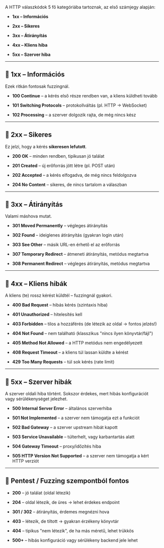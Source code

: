 
A HTTP válaszkódok 5 fő kategóriába tartoznak, az első számjegy alapján:

- **1xx – Információs**
    
- **2xx – Sikeres**
    
- **3xx – Átirányítás**
    
- **4xx – Kliens hiba**
    
- **5xx – Szerver hiba**
    

---

## 🔹 1xx – Információs

Ezek ritkán fontosak fuzzingnál.

- **100 Continue** – a kérés első része rendben van, a kliens küldheti tovább
    
- **101 Switching Protocols** – protokollváltás (pl. HTTP → WebSocket)
    
- **102 Processing** – a szerver dolgozik rajta, de még nincs kész
    

---

## 🔹 2xx – Sikeres

Ez jelzi, hogy a kérés **sikeresen lefutott**.

- **200 OK** – minden rendben, tipikusan jó találat
    
- **201 Created** – új erőforrás jött létre (pl. POST után)
    
- **202 Accepted** – a kérés elfogadva, de még nincs feldolgozva
    
- **204 No Content** – sikeres, de nincs tartalom a válaszban
    

---

## 🔹 3xx – Átirányítás

Valami máshova mutat.

- **301 Moved Permanently** – végleges átirányítás
    
- **302 Found** – ideiglenes átirányítás (gyakran login után)
    
- **303 See Other** – másik URL-en érhető el az erőforrás
    
- **307 Temporary Redirect** – átmeneti átirányítás, metódus megtartva
    
- **308 Permanent Redirect** – végleges átirányítás, metódus megtartva
    

---

## 🔹 4xx – Kliens hibák

A kliens (te) rossz kérést küldtél – fuzzingnál gyakori.

- **400 Bad Request** – hibás kérés (szintaxis hiba)
    
- **401 Unauthorized** – hitelesítés kell
    
- **403 Forbidden** – tilos a hozzáférés (de létezik az oldal → fontos jelzés!)
    
- **404 Not Found** – nem található (klasszikus "nincs ilyen könyvtár/fájl")
    
- **405 Method Not Allowed** – a HTTP metódus nem engedélyezett
    
- **408 Request Timeout** – a kliens túl lassan küldte a kérést
    
- **429 Too Many Requests** – túl sok kérés (rate limit)
    

---

## 🔹 5xx – Szerver hibák

A szerver oldali hiba történt. Sokszor érdekes, mert hibás konfigurációt vagy sérülékenységet jelezhet.

- **500 Internal Server Error** – általános szerverhiba
    
- **501 Not Implemented** – a szerver nem támogatja ezt a funkciót
    
- **502 Bad Gateway** – a szerver upstream hibát kapott
    
- **503 Service Unavailable** – túlterhelt, vagy karbantartás alatt
    
- **504 Gateway Timeout** – proxy/időzítés hiba
    
- **505 HTTP Version Not Supported** – a szerver nem támogatja a kért HTTP verziót
    

---

## 🚀 Pentest / Fuzzing szempontból fontos

- **200** – jó találat (oldal létezik)
    
- **204** – oldal létezik, de üres → lehet érdekes endpoint
    
- **301 / 302** – átirányítás, érdemes megnézni hova
    
- **403** – létezik, de tiltott → gyakran érzékeny könyvtár
    
- **404** – tipikus "nem létezik", de ha más méretű, lehet trükkös
    
- **500+** – hibás konfiguráció vagy sérülékeny backend jele lehet